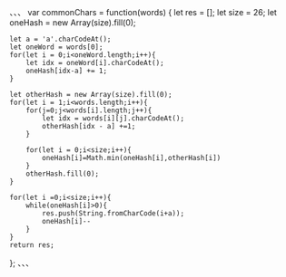 、、、
var commonChars = function(words) {
    let res = [];
    let size = 26;
    let oneHash = new Array(size).fill(0);

    let a = 'a'.charCodeAt();
    let oneWord = words[0];
    for(let i = 0;i<oneWord.length;i++){
        let idx = oneWord[i].charCodeAt();
        oneHash[idx-a] += 1;
    }

    let otherHash = new Array(size).fill(0);
    for(let i = 1;i<words.length;i++){
        for(j=0;j<words[i].length;j++){
            let idx = words[i][j].charCodeAt();
            otherHash[idx - a] +=1;
        }

        for(let i = 0;i<size;i++){
            oneHash[i]=Math.min(oneHash[i],otherHash[i])
        }
        otherHash.fill(0);
    }

    for(let i =0;i<size;i++){
        while(oneHash[i]>0){
            res.push(String.fromCharCode(i+a));
            oneHash[i]--
        }
    }
    return res;
};
、、、